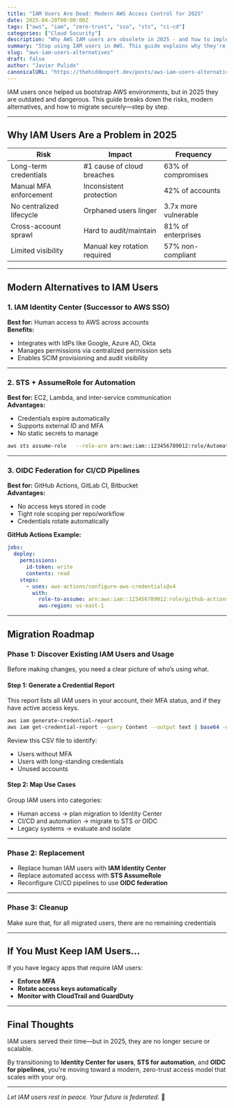 ```yaml
---
title: "IAM Users Are Dead: Modern AWS Access Control for 2025"
date: 2025-04-20T00:00:00Z
tags: ["aws", "iam", "zero-trust", "sso", "sts", "ci-cd"]
categories: ["Cloud Security"]
description: "Why AWS IAM users are obsolete in 2025 - and how to implement secure, scalable alternatives with Identity Center, OIDC, and temporary credentials."
summary: "Stop using IAM users in AWS. This guide explains why they're risky and how to migrate to Identity Center, STS, and OIDC-based access — step-by-step."
slug: "aws-iam-users-alternatives"
draft: false
author: "Javier Pulido"
canonicalURL: "https://thehiddenport.dev/posts/aws-iam-users-alternatives"
---
```


IAM users once helped us bootstrap AWS environments, but in 2025 they are outdated and dangerous. This guide breaks down the risks, modern alternatives, and how to migrate securely—step by step.

---

## Why IAM Users Are a Problem in 2025

| Risk | Impact | Frequency |
|------|--------|-----------|
| Long-term credentials | #1 cause of cloud breaches | 63% of compromises |
| Manual MFA enforcement | Inconsistent protection | 42% of accounts |
| No centralized lifecycle | Orphaned users linger | 3.7x more vulnerable |
| Cross-account sprawl | Hard to audit/maintain | 81% of enterprises |
| Limited visibility | Manual key rotation required | 57% non-compliant |

---

## Modern Alternatives to IAM Users

### 1. IAM Identity Center (Successor to AWS SSO)

**Best for:** Human access to AWS across accounts  
**Benefits:**
- Integrates with IdPs like Google, Azure AD, Okta
- Manages permissions via centralized permission sets
- Enables SCIM provisioning and audit visibility

---

### 2. STS + AssumeRole for Automation

**Best for:** EC2, Lambda, and inter-service communication  
**Advantages:**
- Credentials expire automatically
- Supports external ID and MFA
- No static secrets to manage

```bash
aws sts assume-role   --role-arn arn:aws:iam::123456789012:role/AutomationAccess   --role-session-name "devops-session"
```

---

### 3. OIDC Federation for CI/CD Pipelines

**Best for:** GitHub Actions, GitLab CI, Bitbucket  
**Advantages:**
- No access keys stored in code
- Tight role scoping per repo/workflow
- Credentials rotate automatically

**GitHub Actions Example:**
```yaml
jobs:
  deploy:
    permissions:
      id-token: write
      contents: read
    steps:
      - uses: aws-actions/configure-aws-credentials@v4
        with:
          role-to-assume: arn:aws:iam::123456789012:role/github-actions
          aws-region: us-east-1
```

---

## Migration Roadmap

### Phase 1: Discover Existing IAM Users and Usage

Before making changes, you need a clear picture of who’s using what.

#### Step 1: Generate a Credential Report
This report lists all IAM users in your account, their MFA status, and if they have active access keys.

```bash
aws iam generate-credential-report
aws iam get-credential-report --query Content --output text | base64 -d > credential-report.csv
```

Review this CSV file to identify:
- Users without MFA
- Users with long-standing credentials
- Unused accounts

#### Step 2: Map Use Cases
Group IAM users into categories:
- Human access → plan migration to Identity Center
- CI/CD and automation → migrate to STS or OIDC
- Legacy systems → evaluate and isolate

---

### Phase 2: Replacement

- Replace human IAM users with **IAM Identity Center**
- Replace automated access with **STS AssumeRole**
- Reconfigure CI/CD pipelines to use **OIDC federation**

---

### Phase 3: Cleanup

Make sure that, for all migrated users, there are no remaining credentials

---

## If You Must Keep IAM Users...

If you have legacy apps that require IAM users:

- **Enforce MFA**
- **Rotate access keys automatically**
- **Monitor with CloudTrail and GuardDuty**

---

## Final Thoughts

IAM users served their time—but in 2025, they are no longer secure or scalable.

By transitioning to **Identity Center for users**, **STS for automation**, and **OIDC for pipelines**, you're moving toward a modern, zero-trust access model that scales with your org.

---

*Let IAM users rest in peace. Your future is federated.* 🔐
